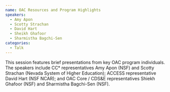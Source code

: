 ```yaml
---
name: OAC Resources and Program Highlights
speakers:
  - Amy Apon
  - Scotty Strachan
  - David Hart
  - Sheikh Ghafoor
  - Sharmistha Bagchi-Sen
categories:
  - Talk
---
```


This session features brief presentations from key OAC program individuals. The
speakers include CC* representatives Amy Apon (NSF) and Scotty Strachan (Nevada
System of Higher Education); ACCESS representative David Hart (NSF NCAR); and
OAC Core / CDS&E representatives Shiekh Ghafoor (NSF) and Sharmistha Bagchi-Sen (NSF).
